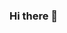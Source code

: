 ### Hi there 👋

<!--
**ALEHACKsp/ALEHACKsp** is a ✨ _special_ ✨ repository because its `README.md` (this file) appears on your GitHub profile.
[![lhaaspers's github stats](https://github-readme-stats.vercel.app/api?username=lhaasper&show_icons=true&theme=dracula)](https://github.com/anuraghazra/github-readme-stats)

Here are some ideas to get you started:

- 🔭 I’m currently working on ...
- 🌱 I’m currently learning ...
- 👯 I’m looking to collaborate on ...
- 🤔 I’m looking for help with ...
- 💬 Ask me about ...
- 📫 How to reach me: ...
- 😄 Pronouns: ...
- ⚡ Fun fact: ...
-->
